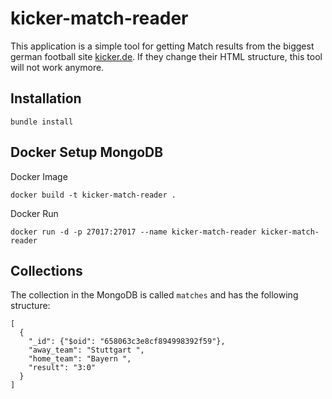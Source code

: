 # kicker-match-reader


This application is a simple tool for getting Match results
from the biggest german football site [kicker.de](https://www.kicker.de/).
If they change their HTML structure, this tool will not work anymore.

## Installation

```
bundle install
```

## Docker Setup MongoDB

Docker Image
```
docker build -t kicker-match-reader .
```

Docker Run
```
docker run -d -p 27017:27017 --name kicker-match-reader kicker-match-reader
```

## Collections
The collection in the MongoDB is called `matches` and has the following structure:
```
[
  {
    "_id": {"$oid": "658063c3e8cf894998392f59"},
    "away_team": "Stuttgart ",
    "home_team": "Bayern ",
    "result": "3:0"
  }
]
```
